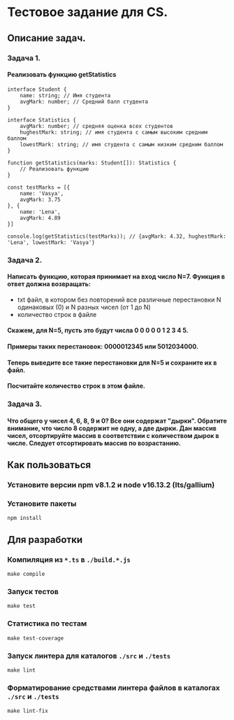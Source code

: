 # Тестовое задание для CS.
## Описание задач.
### Задача 1.
#### Реализовать функцию getStatistics
```
interface Student {
    name: string; // Имя студента
    avgMark: number; // Средний балл студента
}

interface Statistics {
    avgMark: number; // средняя оценка всех студентов
    hughestMark: string; // имя студента с самым высоким средним баллом
    lowestMark: string; // имя студента с самым низким средним баллом
}

function getStatistics(marks: Student[]): Statistics {
    // Реализовать функцию
}

const testMarks = [{
    name: 'Vasya',
    avgMark: 3.75
}, {
    name: 'Lena',
    avgMark: 4.89
}]

console.log(getStatistics(testMarks)); // {avgMark: 4.32, hughestMark: 'Lena', lowestMark: 'Vasya'}
```

### Задача 2.
#### Написать функцию, которая принимает на вход число N=7. Функция в ответ должна возвращать:

- txt файл, в котором без повторений все различные перестановки N одинаковых (0) и N разных чисел (от 1 до N)
- количество строк в файле

#### Скажем, для N=5, пусть это будут числа 0 0 0 0 0 1 2 3 4 5.
#### Примеры таких перестановок: 0000012345 или 5012034000.
#### Теперь выведите все такие перестановки для N=5 и сохраните их в файл.
#### Посчитайте количество строк в этом файле.

### Задача 3.
#### Что общего у чисел 4, 6, 8, 9 и 0? Все они содержат "дырки". Обратите внимание, что число 8 содержит не одну, а две дырки. Дан массив чисел, отсортируйте массив в соответствии с количеством дырок в числе. Следует отсортировать массив по возрастанию.

## Как пользоваться

### Установите версии npm v8.1.2 и node v16.13.2 (lts/gallium)
### Установите пакеты
```
npm install
```

## Для разработки
### Компиляция из `*.ts` в `./build.*.js`
```
make compile
```
### Запуск тестов
```
make test
```
### Статистика по тестам
```
make test-coverage
```
### Запуск линтера для каталогов `./src` и `./tests`
```
make lint
```
### Форматирование средствами линтера файлов в каталогах `./src` и `./tests`
```
make lint-fix
```
